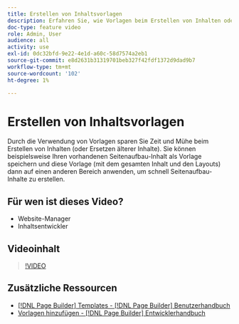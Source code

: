 ```yaml
---
title: Erstellen von Inhaltsvorlagen
description: Erfahren Sie, wie Vorlagen beim Erstellen von Inhalten oder Ersetzen älterer Inhalte Zeit und Mühe sparen können.
doc-type: feature video
role: Admin, User
audience: all
activity: use
exl-id: 0dc32bfd-9e22-4e1d-a60c-58d7574a2eb1
source-git-commit: e8d2631b31319701beb327f42fdf1372d9dad9b7
workflow-type: tm+mt
source-wordcount: '102'
ht-degree: 1%

---
```


# Erstellen von Inhaltsvorlagen

Durch die Verwendung von Vorlagen sparen Sie Zeit und Mühe beim Erstellen von Inhalten (oder Ersetzen älterer Inhalte). Sie können beispielsweise Ihren vorhandenen Seitenaufbau-Inhalt als Vorlage speichern und diese Vorlage (mit dem gesamten Inhalt und den Layouts) dann auf einen anderen Bereich anwenden, um schnell Seitenaufbau-Inhalte zu erstellen.

## Für wen ist dieses Video?

- Website-Manager
- Inhaltsentwickler

## Videoinhalt

>[!VIDEO](https://video.tv.adobe.com/v/343787?quality=12&learn=on)

## Zusätzliche Ressourcen

- [[!DNL Page Builder] Templates - [!DNL Page Builder] Benutzerhandbuch](https://experienceleague.adobe.com/docs/commerce-admin/page-builder/templates.html)
- [Vorlagen hinzufügen - [!DNL Page Builder] Entwicklerhandbuch](https://developer.adobe.com/commerce/frontend-core/page-builder/content-types/create/add-templates/)
